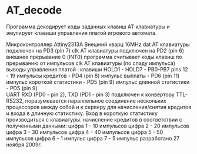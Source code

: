 # AT_decode
Программа декодирует коды заданных клавиш АТ клавиатуры и эмулирует клавиши управления платой игрового автомата.

Микроконтроллер Attiny2313А
Внешний кварц 16MHz
dat AT клавиатуры подключен на PD3 (pin 7)
clk AT клавиатуры подключен на PD2 (pin 6) внешнее прерывание 0 (INT0)
программа считывает коды клавиш по прерыванию от импульсов clk AT клавиатуры (по спаду импульса)
выводы управления платой : 
	клавиши HOLD1 -  HOLD7	- PB0-PB7 pins 12 - 19
	импульсы кредитов	- PD4 (pin 8)
	импульс выплаты		- PD6 (pin 11)
	импульс короткой статистики - PD5 (pin 9)
	импульс длинной статистики  - PD5 (pin 9)					  
UART RXD (PD0 - pin 2), TXD (PD1 - pin 3) подключен к конвертору TTL-RS232, 
поразумевается параллельное соединение нескольких процессоров между собой и к серверу
для начисления/снятия кредитов и входа в длинную статистику. Вход в короткую статистику 
производиться с клавиатуры.
начисление кредитов в соответствии с полученными данными: 
цифра 1 - 10 импульсов
цифра 2 - 20 импульсов
цифра 3 - 30 импульсов
цифра 4 - 40 импульсов
цифра 5 - 50 импульсов
цифра 6 - 1 импульс
цифра 7 - 5 импульс
разработано 27 ноября 2009г.
